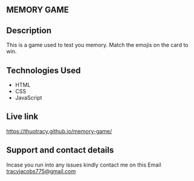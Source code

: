 ## MEMORY GAME

## Description

This is a game used to test you memory. Match the emojis on the card to win.

## Technologies Used
* HTML
* CSS
* JavaScript

## Live link
https://thuotracy.github.io/memory-game/

## Support and contact details

Incase you run into any issues kindly contact me on this Email tracyjacobs775@gmail.com